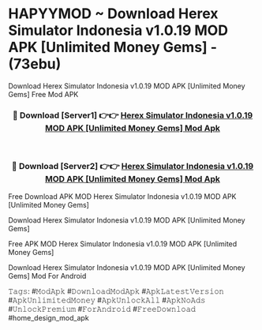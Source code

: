 # HAPYYMOD ~ Download Herex Simulator Indonesia v1.0.19 MOD APK [Unlimited Money Gems] - (73ebu)
Download Herex Simulator Indonesia v1.0.19 MOD APK [Unlimited Money Gems] Free Mod APK

<div align="center">
<h3>🔴 Download [Server1] 👉👉 <a href="https://apk-comot.site?title=Herex_Simulator_Indonesia_v1.0.19_MOD_APK_[Unlimited_Money_Gems]">Herex Simulator Indonesia v1.0.19 MOD APK [Unlimited Money Gems] Mod Apk</a></h3><br>

<h3>🔴 Download [Server2] 👉👉 <a href="https://apk-comot.site?title=Herex_Simulator_Indonesia_v1.0.19_MOD_APK_[Unlimited_Money_Gems]">Herex Simulator Indonesia v1.0.19 MOD APK [Unlimited Money Gems] Mod Apk</a></h3>
</div>


Free Download APK MOD Herex Simulator Indonesia v1.0.19 MOD APK [Unlimited Money Gems]

Download Herex Simulator Indonesia v1.0.19 MOD APK [Unlimited Money Gems] 

Free APK MOD Herex Simulator Indonesia v1.0.19 MOD APK [Unlimited Money Gems] 

Download Herex Simulator Indonesia v1.0.19 MOD APK [Unlimited Money Gems] Mod For Android

𝚃𝚊𝚐𝚜: #𝙼𝚘𝚍𝙰𝚙𝚔 #𝙳𝚘𝚠𝚗𝚕𝚘𝚊𝚍𝙼𝚘𝚍𝙰𝚙𝚔 #𝙰𝚙𝚔𝙻𝚊𝚝𝚎𝚜𝚝𝚅𝚎𝚛𝚜𝚒𝚘𝚗 #𝙰𝚙𝚔𝚄𝚗𝚕𝚒𝚖𝚒𝚝𝚎𝚍𝙼𝚘𝚗𝚎𝚢 #𝙰𝚙𝚔𝚄𝚗𝚕𝚘𝚌𝚔𝙰𝚕𝚕 #𝙰𝚙𝚔𝙽𝚘𝙰𝚍𝚜 #𝚄𝚗𝚕𝚘𝚌𝚔𝙿𝚛𝚎𝚖𝚒𝚞𝚖 #𝙵𝚘𝚛𝙰𝚗𝚍𝚛𝚘𝚒𝚍 #𝙵𝚛𝚎𝚎𝙳𝚘𝚠𝚗𝚕𝚘𝚊𝚍 #home_design_mod_apk